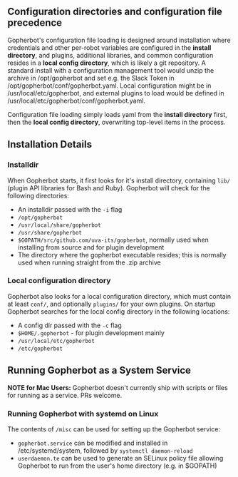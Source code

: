 ## Configuration directories and configuration file precedence

Gopherbot's configuration file loading is designed around installation where credentials and other per-robot variables are configured in the **install directory**, and plugins, additional libraries, and common configuration resides in a **local config directory**, which is likely a git repository. A standard install with a configuration management tool would unzip the archive in /opt/gopherbot and set e.g. the Slack Token in /opt/gopherbot/conf/gopherbot.yaml. Local configuration might be in /usr/local/etc/gopherbot, and external
plugins to load would be defined in /usr/local/etc/gopherbot/conf/gopherbot.yaml.

Configuration file loading simply loads yaml from the **install directory** first, then the **local config directory**, overwriting top-level items in the process.

## Installation Details
### Installdir
When Gopherbot starts, it first looks for it's install directory, containing `lib/` (plugin API libraries for Bash and Ruby). Gopherbot will check for the following directories:
* An installdir passed with the `-i` flag
* `/opt/gopherbot`
* `/usr/local/share/gopherbot`
* `/usr/share/gopherbot`
* `$GOPATH/src/github.com/uva-its/gopherbot`, normally used when installing from source and for plugin development
* The directory where the gopherbot executable resides; this is normally used when running straight from the .zip archive

### Local configuration directory
Gopherbot also looks for a local configuration directory, which must contain at least `conf/`, and optionally `plugins/` for your own plugins. On startup Gopherbot searches for the local config directory in the following locations:
* A config dir passed with the `-c` flag
* `$HOME/.gopherbot` - for plugin development mainly
* `/usr/local/etc/gopherbot`
* `/etc/gopherbot`

## Running Gopherbot as a System Service

**NOTE for Mac Users:** Gopherbot doesn't currently ship with scripts or files for running as a service. PRs welcome.

### Running Gopherbot with systemd on Linux
The contents of `/misc` can be used for setting up the Gopherbot service:
* `gopherbot.service` can be modified and installed in /etc/systemd/system, followed by `systemctl daemon-reload`
* `userdaemon.te` can be used to generate an SELinux policy file allowing Gopherbot to run from the user's home directory (e.g. in $GOPATH)
